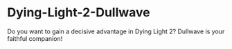 # Dying-Light-2-Dullwave
 Do you want to gain a decisive advantage in Dying Light 2? Dullwave is your faithful companion!
